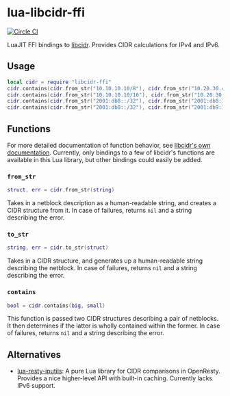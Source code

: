 # lua-libcidr-ffi

[![Circle CI](https://circleci.com/gh/GUI/lua-libcidr-ffi.svg?style=svg)](https://circleci.com/gh/GUI/lua-libcidr-ffi)

LuaJIT FFI bindings to [libcidr](http://www.over-yonder.net/~fullermd/projects/libcidr). Provides CIDR calculations for IPv4 and IPv6.

## Usage

```lua
local cidr = require "libcidr-ffi"
cidr.contains(cidr.from_str("10.10.10.10/8"), cidr.from_str("10.20.30.40")) -- true
cidr.contains(cidr.from_str("10.10.10.10/16"), cidr.from_str("10.20.30.40")) -- false
cidr.contains(cidr.from_str("2001:db8::/32"), cidr.from_str("2001:db8:1234::1")) -- true
cidr.contains(cidr.from_str("2001:db8::/32"), cidr.from_str("2001:db9:1234::1")) -- false
```

## Functions

For more detailed documentation of function behavior, see [libcidr's own documentation](https://www.over-yonder.net/~fullermd/projects/libcidr/docs/1.2/libcidr-big.html). Currently, only bindings to a few of libcidr's functions are available in this Lua library, but other bindings could easily be added.

### `from_str`

```lua
struct, err = cidr.from_str(string)
```

Takes in a netblock description as a human-readable string, and creates a CIDR structure from it. In case of failures, returns `nil` and a string describing the error.

### `to_str`

```lua
string, err = cidr.to_str(struct)
```

Takes in a CIDR structure, and generates up a human-readable string describing the netblock. In case of failures, returns `nil` and a string describing the error.

### `contains`

```lua
bool = cidr.contains(big, small)
```

This function is passed two CIDR structures describing a pair of netblocks. It then determines if the latter is wholly contained within the former. In case of failures, returns `nil` and a string describing the error.

## Alternatives

- [lua-resty-iputils](https://github.com/hamishforbes/lua-resty-iputils): A pure Lua library for CIDR comparisons in OpenResty. Provides a nice higher-level API with built-in caching. Currently lacks IPv6 support.
